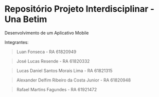 # Repositório Projeto Interdisciplinar - Una Betim

Desenvolvimento de um Aplicativo Mobile

<!-- nome e descrição do app -->

Integrantes: 
> Luan Fonseca - RA 61820949

> José Lucas Resende - RA 61820332

> Lucas Daniel Santos Morais Lima - RA 61821315

> Alexander Delfim Ribeiro da Costa Junior - RA 61820948

> Rafael Martins Fagundes - RA 61921472
